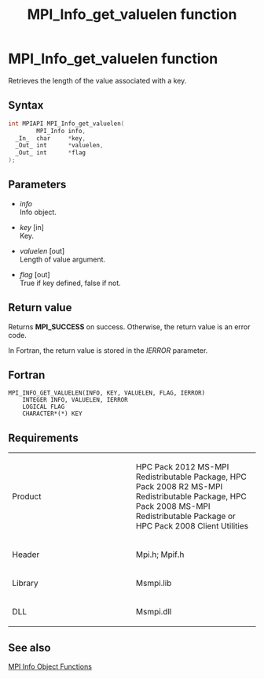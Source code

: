 ﻿---
title: MPI_Info_get_valuelen function
TOCTitle: MPI_Info_get_valuelen function
ms:assetid: b6538c37-3671-4ad0-89d3-db824c918b67
ms:mtpsurl: https://msdn.microsoft.com/en-us/library/Dn473416(v=VS.85)
ms:contentKeyID: 59360952
ms.date: 03/28/2018
mtps_version: v=VS.85
f1_keywords:
- MPI_INFO_GET_VALUELEN
- mpif/MPI_Info_get_valuelen
- mpi/MPI_INFO_GET_VALUELEN
dev_langs:
- C++
- C
---

# MPI\_Info\_get\_valuelen function

Retrieves the length of the value associated with a key.

## Syntax

``` c++
int MPIAPI MPI_Info_get_valuelen(
        MPI_Info info,
  _In_  char     *key,
  _Out_ int      *valuelen,
  _Out_ int      *flag
);
```

## Parameters

  - *info*  
    Info object.

  - *key* \[in\]  
    Key.

  - *valuelen* \[out\]  
    Length of value argument.

  - *flag* \[out\]  
    True if key defined, false if not.

## Return value

Returns **MPI\_SUCCESS** on success. Otherwise, the return value is an error code.

In Fortran, the return value is stored in the *IERROR* parameter.

## Fortran

    MPI_INFO_GET_VALUELEN(INFO, KEY, VALUELEN, FLAG, IERROR)
        INTEGER INFO, VALUELEN, IERROR
        LOGICAL FLAG
        CHARACTER*(*) KEY

## Requirements

<table>
<colgroup>
<col style="width: 50%" />
<col style="width: 50%" />
</colgroup>
<tbody>
<tr class="odd">
<td><p>Product</p></td>
<td><p>HPC Pack 2012 MS-MPI Redistributable Package, HPC Pack 2008 R2 MS-MPI Redistributable Package, HPC Pack 2008 MS-MPI Redistributable Package or HPC Pack 2008 Client Utilities</p></td>
</tr>
<tr class="even">
<td><p>Header</p></td>
<td>Mpi.h;
Mpif.h</td>
</tr>
<tr class="odd">
<td><p>Library</p></td>
<td>Msmpi.lib</td>
</tr>
<tr class="even">
<td><p>DLL</p></td>
<td>Msmpi.dll</td>
</tr>
</tbody>
</table>


## See also

[MPI Info Object Functions](mpi-info-object-functions.md)

